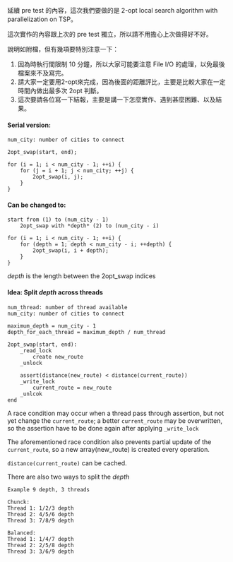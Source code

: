 延續 pre test 的內容，這次我們要做的是 2-opt local search algorithm with parallelization on TSP。

這次實作的內容跟上次的 pre test 獨立，所以請不用擔心上次做得好不好。

說明如附檔，但有幾項要特別注意一下：
1. 因為時執行間限制 10 分鐘，所以大家可能要注意 File I/O 的處理，以免最後檔案來不及寫完。
2. 請大家一定要用2-opt來完成，因為後面的距離評比，主要是比較大家在一定時間內做出最多次 2opt 判斷。
3. 這次要請各位寫一下結報，主要是講一下怎麼實作、遇到甚麼困難、以及結果。


#### Serial version:

```
num_city: number of cities to connect

2opt_swap(start, end);

for (i = 1; i < num_city - 1; ++i) {
	for (j = i + 1; j < num_city; ++j) {
		2opt_swap(i, j);
	}
}
```

#### Can be changed to:

```
start from (1) to (num_city - 1)
	2opt_swap with *depth* (2) to (num_city - i)

for (i = 1; i < num_city - 1; ++i) {
	for (depth = 1; depth < num_city - i; ++depth) {
		2opt_swap(i, i + depth);
	}
}
```
*depth* is the length between the 2opt_swap indices


#### Idea: Split *depth* across threads

```
num_thread: number of thread available
num_city: number of cities to connect

maximum_depth = num_city - 1
depth_for_each_thread = maximum_depth / num_thread

2opt_swap(start, end):
	_read_lock
		create new_route
	_unlock

	assert(distance(new_route) < distance(current_route))
	_write_lock
		current_route = new_route
	_unlcok
end
```


A race condition may occur when a thread pass through assertion,
but not yet change the `current_route`; a better `current_route` may 
be overwritten, so the assertion have to be done again after applying
`_write_lock`


The aforementioned race condition also prevents partial update of 
the `current_route`, so a new array(new_route) is created every operation.


`distance(current_route)` can be cached.


There are also two ways to split the *depth*
```
Example 9 depth, 3 threads

Chunck: 
Thread 1: 1/2/3 depth
Thread 2: 4/5/6 depth
Thread 3: 7/8/9 depth

Balanced:
Thread 1: 1/4/7 depth
Thread 2: 2/5/8 depth
Thread 3: 3/6/9 depth
```

